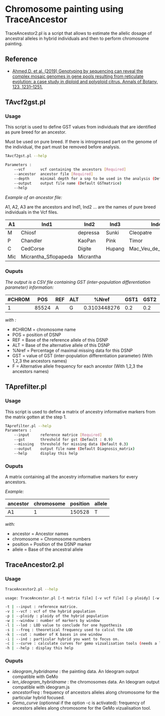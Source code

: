 Chromosome painting using TraceAncestor
===========================================================================

TraceAncestor2.pl is a script that allows to estimate the allelic dosage of ancestral alleles in hybrid individuals and then to perform chromosome painting.

## Reference
- [Ahmed,D. et al. (2019) Genotyping by sequencing can reveal the complex mosaic genomes in gene pools resulting from reticulate evolution: a case study in diploid and polyploid citrus. Annals of Botany, 123, 1231–1251.](https://doi.org/10.1093/aob/mcz029)


## TAvcf2gst.pl

### Usage

This script is used to define GST values from individuals that are identified as pure breed for an ancestor.

Must be used on pure breed. If there is introgressed part on the genome of the individual, the part must be removed before analysis. 
	
```bash
TAvcf2gst.pl --help

Parameters :
    --vcf       vcf containing the ancestors [Required]
    --ancestor  ancestor file [Required]
    --depth     minimal depth for a snp to be used in the analysis (Default 5)
    --output    output file name (Default GSTmatrice)
    --help
```

*Example of an ancestor file:*

A1, A2, A3 are the ancestors and Ind1, Ind2 ... are the names of pure breed individuals in the Vcf files.

| A1 | Ind1 | Ind2 | Ind3 | Ind4 | Ind5 | Ind6 |
|----|------|------|------|------|------|------|
| M | Chiosf | depressa | Sunki | Cleopatre | Willow_Leaf|Nan_feng_mi_chu|
| P | Chandler | KaoPan | Pink | Timor | PampTahiti |Deep_red|
| C | CedCorse | Digite | Hupang | Mac_Veu_de_montagne | etrog |Poncire_commun|
| Mic | Micrantha_Sflopapeda | Micrantha |  |  |  ||


### Ouputs

*The output is a CSV file containing GST (inter-population differentiation parameter) information:*

| #CHROM | POS | REF | ALT | %Nref | GST1 | GST2 | GST3 | F1 | F2 | F3 |
|--------|-----|-----|-----|-------|------|------|------|----|----|----|
| 1 | 85524 | A | G | 0.3103448276 | 0.2 | 0.2 | 1 | 0 | 0 | 1 |

*with :* 

- \#CHROM = chromosome name
- POS = position of DSNP
- REF = Base of the reference allele of this DSNP
- ALT = Base of the alternative allele of this DSNP
- %Nref = Percentage of maximal missing data for this DSNP
- GST = value of GST (inter-population differentiation parameter) (With 1,2,3 the ancestors names)
- F = Alternative allele frequency for each ancestor (With 1,2,3 the ancestors names)

## TAprefilter.pl

### Usage

This script is used to define a matrix of ancestry informative markers from the matrix gotten at the step 1.

```bash 
TAprefilter.pl --help
Parameters :
    --input     reference matrice [Required]
    --gst       threshold for gst (Default : 0.9)
    --missing   threshold for missing data (Default 0.3)
    --output    output file name (Default Diagnosis_matrix)
    --help      display this help
```

### Ouputs

A matrix containing all the ancestry informative markers for every ancestors.

*Example:*

| ancestor | chromosome | position | allele |
|----------|------------|----------|--------|
| A1 | 1 | 150528 | T |

*with:*

- ancestor = Ancestor names
- chromosome = Chromosome numbers
- position = Position of the DSNP marker
- allele = Base of the ancestral allele

## TraceAncestor2.pl

### Usage

```bash
TraceAncestor2.pl --help

usage: TraceAncestor.pl [-t matrix file] [-v vcf file] [-p ploidy] [-w number of markers by window] [-s threshold for LOD] [-k window size in K-bases] [-i hybrid name to focus on]

-t | --input : reference matrice.
-v | --vcf : vcf of the hybrid population
-p | --ploidy : ploidy of the hybrid population
-w | --window : number of markers by window
-l | --lod : LOD value to conclude for one hypothesis
-s | --freq : theoretical frequency used to calcul the LOD
-k | --cut : number of K bases in one window
-i | --ind : particular hybrid you want to focus on.
-c | --curve : calculate curves for gemo vizualisation tools (needs a lot of memory. Activate it only on a cluster)
-h | --help : display this help
```

### Ouputs
	
- *ideogram_hybridname* : the painting data. An Ideogram output compatible with GeMo
- *len_ideogram_hybridname* : the chromosomes data. An Ideogram output compatible with ideogram.js
- *ancestorFreq* : frequency of ancestors alleles along chromosome for the particular hybrid focused.
- *Gemo_curve* (optionnal if the option -c is activated): frequency of ancestors alleles along chromosome for the GeMo vizualisation tool.
